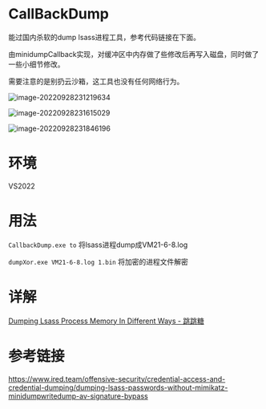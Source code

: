 # CallBackDump

能过国内杀软的dump lsass进程工具，参考代码链接在下面。

由minidumpCallback实现，对缓冲区中内存做了些修改后再写入磁盘，同时做了一些小细节修改。

需要注意的是别扔云沙箱，这工具也没有任何网络行为。

![image-20220928231219634](assets/image-20220928231219634.png)

![image-20220928231615029](assets/image-20220928231615029.png)

![image-20220928231846196](assets/image-20220928231846196.png)

# 环境

VS2022

# 用法

`CallbackDump.exe to` 将lsass进程dump成VM21-6-8.log

`dumpXor.exe VM21-6-8.log 1.bin` 将加密的进程文件解密

# 详解

[Dumping Lsass Process Memory In Different Ways - 跳跳糖](https://tttang.com/archive/1810/)

# 参考链接

https://www.ired.team/offensive-security/credential-access-and-credential-dumping/dumping-lsass-passwords-without-mimikatz-minidumpwritedump-av-signature-bypass
